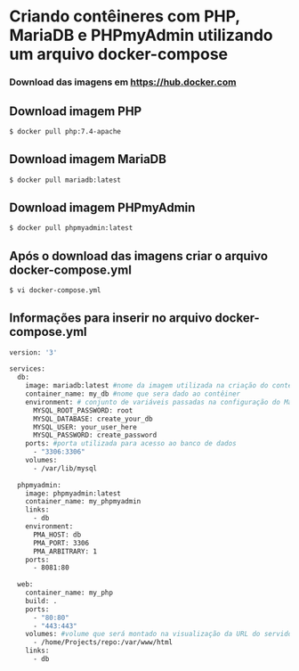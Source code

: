 # Criando contêineres com PHP, MariaDB e PHPmyAdmin utilizando um arquivo docker-compose

### Download das imagens em https://hub.docker.com 

## Download imagem PHP

~~~bash
$ docker pull php:7.4-apache
~~~

## Download imagem MariaDB
~~~bash
$ docker pull mariadb:latest
~~~

## Download imagem PHPmyAdmin
~~~bash
$ docker pull phpmyadmin:latest
~~~

## Após o download das imagens criar o arquivo docker-compose.yml
~~~bash
$ vi docker-compose.yml
~~~

## Informações para inserir no arquivo docker-compose.yml
~~~bash
version: '3'
 
services:
  db:
    image: mariadb:latest #nome da imagem utilizada na criação do contêiner
    container_name: my_db #nome que sera dado ao contêiner
    environment: # conjunto de variáveis passadas na configuração do MariaDB
      MYSQL_ROOT_PASSWORD: root
      MYSQL_DATABASE: create_your_db
      MYSQL_USER: your_user_here
      MYSQL_PASSWORD: create_password
    ports: #porta utilizada para acesso ao banco de dados
      - "3306:3306"
    volumes:
      - /var/lib/mysql
  
  phpmyadmin:
    image: phpmyadmin:latest
    container_name: my_phpmyadmin
    links:
      - db
    environment:
      PMA_HOST: db
      PMA_PORT: 3306
      PMA_ARBITRARY: 1
    ports:
      - 8081:80
    
  web:
    container_name: my_php
    build: .
    ports:
      - "80:80"
      - "443:443"
    volumes: #volume que será montado na visualização da URL do servidor web
      - /home/Projects/repo:/var/www/html
    links:
      - db
~~~